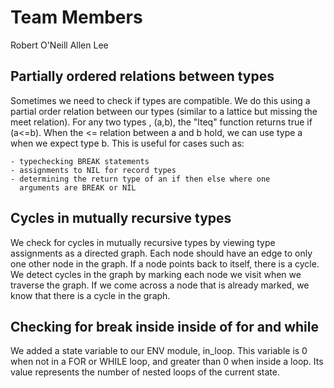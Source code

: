 
# Team Members
Robert O'Neill
Allen Lee

## Partially ordered relations between types

   Sometimes we need to check if types are compatible. We do this
   using a partial order relation between our types (similar to a
   lattice but missing the meet relation). For any two types
   , (a,b), the "lteq" function returns true if (a<=b).  When the <=
   relation between a and b hold, we can use type a when we expect
   type b.  This is useful for cases such as:

   	- typechecking BREAK statements
	- assignments to NIL for record types
	- determining the return type of an if then else where one
	  arguments are BREAK or NIL

   

## Cycles in mutually recursive types

   We check for cycles in mutually recursive types by viewing type
   assignments as a directed graph. Each node should have an edge to
   only one other node in the graph. If a node points back to itself,
   there is a cycle. We detect cycles in the graph by marking each
   node we visit when we traverse the graph. If we come across a node
   that is already marked, we know that there is a cycle in
   the graph.

## Checking for break inside inside of for and while

   We added a state variable to our ENV module, in_loop.  This 
   variable is 0 when not in a FOR or WHILE loop, and greater
   than 0 when inside a loop.  Its value represents the number of 
   nested loops of the current state. 